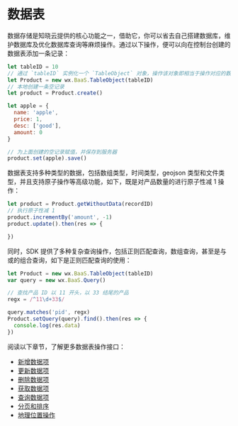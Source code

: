 <!-- ex_nonav -->

# 数据表

数据存储是知晓云提供的核心功能之一，借助它，你可以省去自己搭建数据库，维护数据库及优化数据库查询等麻烦操作。通过以下操作，便可以向在控制台创建的数据表添加一条记录：

```js
let tableID = 10
// 通过 `tableID` 实例化一个 `TableObject` 对象，操作该对象即相当于操作对应的数据表
let Product = new wx.BaaS.TableObject(tableID)
// 本地创建一条空记录
let product = Product.create()

let apple = {
  name: 'apple',
  price: 1,
  desc: ['good'],
  amount: 0
}

// 为上面创建的空记录赋值，并保存到服务器
product.set(apple).save()
```

数据表支持多种类型的数据，包括数组类型，时间类型，geojson 类型和文件类型，并且支持原子操作等高级功能，如下，既是对产品数量的进行原子性减 1 操作：

```js
let product = Product.getWithoutData(recordID)
// 执行原子性减 1
product.incrementBy('amount', -1)
product.update().then(res => {

})
```

同时，SDK 提供了多种复杂查询操作，包括正则匹配查询，数组查询，甚至是与或的组合查询，如下是正则匹配查询的使用：

```js
let Product = new wx.BaaS.TableObject(tableID)
var query = new wx.BaaS.Query()

// 查找产品 ID 以 11 开头，以 33 结尾的产品
regx = /^11\d+33$/

query.matches('pid', regx)
Product.setQuery(query).find().then(res => {
  console.log(res.data)
})
```

阅读以下章节，了解更多数据表操作接口：

* [新增数据项](./create-record.md)
* [更新数据项](./update-record.md)
* [删除数据项](./delete-record.md)
* [获取数据项](./get-record-detail.md)
* [查询数据项](./query.md)
* [分页和排序](./limit-and-order.md)
* [地理位置操作](./geo.md)